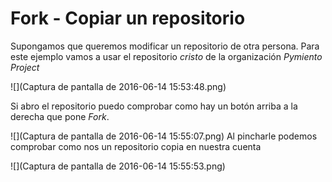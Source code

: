 # Fork - Copiar un repositorio

Supongamos que queremos modificar un repositorio de otra persona. Para este ejemplo vamos a usar el repositorio _cristo_ de la organización _Pymiento Project_

![](Captura de pantalla de 2016-06-14 15:53:48.png)

Si abro el repositorio puedo comprobar como hay un botón arriba a la derecha que pone _Fork_. 

![](Captura de pantalla de 2016-06-14 15:55:07.png)
Al pincharle podemos comprobar como nos un repositorio copia en nuestra cuenta

![](Captura de pantalla de 2016-06-14 15:55:53.png)
